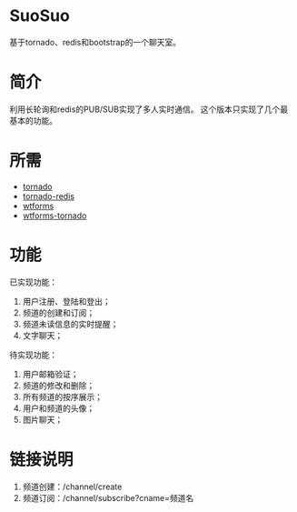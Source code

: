 SuoSuo
===========

基于tornado、redis和bootstrap的一个聊天室。

简介
===========

利用长轮询和redis的PUB/SUB实现了多人实时通信。
这个版本只实现了几个最基本的功能。

所需
===========

 * [tornado](https://github.com/tornadoweb/tornado)
 * [tornado-redis](https://github.com/leporo/tornado-redis)
 * [wtforms](https://github.com/wtforms/wtforms)
 * [wtforms-tornado](https://github.com/puentesarrin/wtforms-tornado)

功能
===========

已实现功能：
1. 用户注册、登陆和登出；
2. 频道的创建和订阅；
3. 频道未读信息的实时提醒；
4. 文字聊天；

待实现功能：
1. 用户邮箱验证；
2. 频道的修改和删除；
3. 所有频道的按序展示；
4. 用户和频道的头像；
5. 图片聊天；

链接说明
===========
1. 频道创建：/channel/create
2. 频道订阅：/channel/subscribe?cname=频道名

